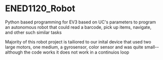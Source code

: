# ENED1120_Robot
Python based programming for EV3 based on UC's parameters to program an autonomous robot that could read a barcode, pick up items, navigate, and other such similar tasks

Majority of this robot project is tailiored to our inital device that used two large motors, one medium, a gyrosensor, color sensor and was quite small--although the code works it does not work in a continuios loop
